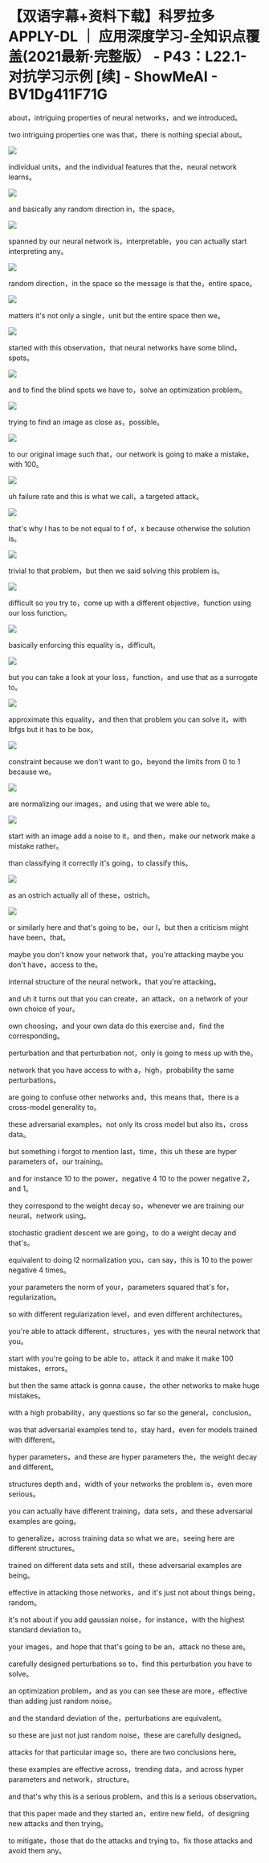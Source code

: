# 【双语字幕+资料下载】科罗拉多 APPLY-DL ｜ 应用深度学习-全知识点覆盖(2021最新·完整版） - P43：L22.1- 对抗学习示例 [续] - ShowMeAI - BV1Dg411F71G

about，intriguing properties of neural networks，and we introduced。

two intriguing properties one was that，there is nothing special about。



![](img/f0611a70493bda5f09e4dcd886f2704d_1.png)

individual units，and the individual features that the，neural network learns。



![](img/f0611a70493bda5f09e4dcd886f2704d_3.png)

and basically any random direction in，the space。

![](img/f0611a70493bda5f09e4dcd886f2704d_5.png)

spanned by our neural network is，interpretable，you can actually start interpreting any。



![](img/f0611a70493bda5f09e4dcd886f2704d_7.png)

random direction，in the space so the message is that the，entire space。



![](img/f0611a70493bda5f09e4dcd886f2704d_9.png)

matters it's not only a single，unit but the entire space then we。



![](img/f0611a70493bda5f09e4dcd886f2704d_11.png)

started with this observation，that neural networks have some blind，spots。



![](img/f0611a70493bda5f09e4dcd886f2704d_13.png)

and to find the blind spots we have to，solve an optimization problem。



![](img/f0611a70493bda5f09e4dcd886f2704d_15.png)

trying to find an image as close as，possible。

![](img/f0611a70493bda5f09e4dcd886f2704d_17.png)

to our original image such that，our network is going to make a mistake，with 100。



![](img/f0611a70493bda5f09e4dcd886f2704d_19.png)

uh failure rate and this is what we call，a targeted attack。



![](img/f0611a70493bda5f09e4dcd886f2704d_21.png)

that's why l has to be not equal to f of，x because otherwise the solution is。



![](img/f0611a70493bda5f09e4dcd886f2704d_23.png)

trivial to that problem，but then we said solving this problem is。



![](img/f0611a70493bda5f09e4dcd886f2704d_25.png)

difficult so you try to，come up with a different objective，function using our loss function。



![](img/f0611a70493bda5f09e4dcd886f2704d_27.png)

basically enforcing this equality is，difficult。

![](img/f0611a70493bda5f09e4dcd886f2704d_29.png)

but you can take a look at your loss，function，and use that as a surrogate to。



![](img/f0611a70493bda5f09e4dcd886f2704d_31.png)

approximate this equality，and then that problem you can solve it，with lbfgs but it has to be box。



![](img/f0611a70493bda5f09e4dcd886f2704d_33.png)

constraint because we don't want to go，beyond the limits from 0 to 1 because we。



![](img/f0611a70493bda5f09e4dcd886f2704d_35.png)

are normalizing our images，and using that we were able to。



![](img/f0611a70493bda5f09e4dcd886f2704d_37.png)

start with an image add a noise to it，and then，make our network make a mistake rather。

than classifying it correctly it's going，to classify this。



![](img/f0611a70493bda5f09e4dcd886f2704d_39.png)

as an ostrich actually all of these，ostrich。

![](img/f0611a70493bda5f09e4dcd886f2704d_41.png)

or similarly here and that's going to be，our l，but then a criticism might have been，that。

maybe you don't know your network that，you're attacking maybe you don't have，access to the。

internal structure of the neural network，that you're attacking。

and uh it turns out that you can create，an attack，on a network of your own choice of your。

own choosing，and your own data do this exercise and，find the corresponding。

perturbation and that perturbation not，only is going to mess up with the。

network that you have access to with a，high，probability the same perturbations。

are going to confuse other networks and，this means that，there is a cross-model generality to。

these adversarial examples，not only its cross model but also its，cross data。

but something i forgot to mention last，time，this uh these are hyper parameters of，our training。

and for instance 10 to the power，negative 4 10 to the power negative 2，and 1。

they correspond to the weight decay so，whenever we are training our neural，network using。

stochastic gradient descent we are going，to do a weight decay and that's。

equivalent to doing l2 normalization you，can say，this is 10 to the power negative 4 times。

your parameters the norm of your，parameters squared that's for，regularization。

so with different regularization level，and even different architectures。

you're able to attack different，structures，yes with the neural network that you。

start with you're going to be able to，attack it and make it make 100 mistakes，errors。

but then the same attack is gonna cause，the other networks to make huge mistakes。

with a high probability，any questions so far so the general，conclusion。

was that adversarial examples tend to，stay hard，even for models trained with different。

hyper parameters，and these are hyper parameters the，the weight decay and different。

structures depth and，width of your networks the problem is，even more serious。

you can actually have different training，data sets，and these adversarial examples are going。

to generalize，across training data so what we are，seeing here are different structures。

trained on different data sets and still，these adversarial examples are being。

effective in attacking those networks，and it's just not about things being，random。

it's not about if you add gaussian noise，for instance，with the highest standard deviation to。

your images，and hope that that's going to be an，attack no these are。

carefully designed perturbations so to，find this perturbation you have to solve。

an optimization problem，and as you can see these are more，effective than adding just random noise。

and the standard deviation of the，perturbations are equivalent。

so these are just not just random noise，these are carefully designed。

attacks for that particular image so，there are two conclusions here。

these examples are effective across，trending data，and across hyper parameters and network，structure。

and that's why this is a serious problem，and this is a serious observation。

that this paper made and they started an，entire new field，of designing new attacks and then trying。

to mitigate，those that do the attacks and trying to，fix those attacks and avoid them any。

